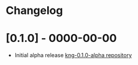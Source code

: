 # Changelog

# [0.1.0] - 0000-00-00
- Initial alpha release [kng-0.1.0-alpha repository](https://github.com/aspectron/kaspa-ng/)
